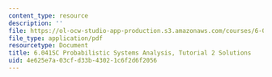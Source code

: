 ```yaml
---
content_type: resource
description: ''
file: https://ol-ocw-studio-app-production.s3.amazonaws.com/courses/6-041sc-probabilistic-systems-analysis-and-applied-probability-fall-2013/4e625e7a03cfd33b43021c6f2d6f2056_MIT6_041SCF13_tut02_sol.pdf
file_type: application/pdf
resourcetype: Document
title: 6.041SC Probabilistic Systems Analysis, Tutorial 2 Solutions
uid: 4e625e7a-03cf-d33b-4302-1c6f2d6f2056
---
```

